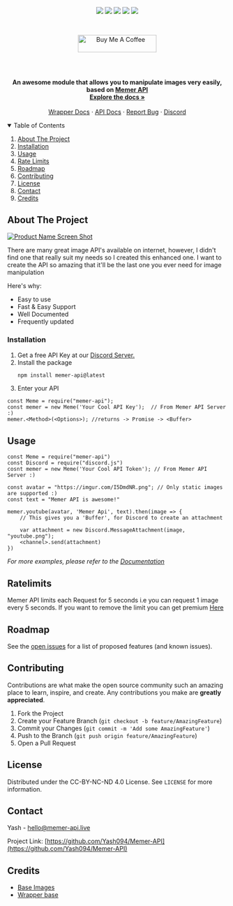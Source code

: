 
<p align="center">
   <img src="https://img.shields.io/npm/dt/memer-api?style=for-the-badge">
   <img src="https://img.shields.io/github/stars/Yash094/Memer-API.svg?style=for-the-badge">
   <img src="https://img.shields.io/github/issues/Yash094/Memer-API.svg?style=for-the-badge">
   <img src="https://img.shields.io/npm/v/memer-api?style=for-the-badge">
   <img src="https://img.shields.io/github/license/Yash094/Memer-API.svg?style=for-the-badge">
</p>   

<!-- PROJECT LOGO -->
<br />
     <p align="center"> <a href="https://www.buymeacoffee.com/memerapi" target="_blank"><img src="https://cdn.buymeacoffee.com/buttons/default-orange.png" alt="Buy Me A Coffee" height="40" width="180"></a></p>
<p align="center">

<p align="center"><a href="https://memer-api.js.org/"><img align="center" style="width:0.5px" src="https://cdn.discordapp.com/attachments/801132434283954199/881571725106618428/memer_api.png"/> </a></p><br/>

  <p align="center">
    <strong> An awesome module that allows you to manipulate images very easily, based on <a href="https://memer-api.live"> Memer API </a></strong>
    <br />
    <a href="https://memer-api.js.org"><strong>Explore the docs »</strong></a>
    <br />
    <br />
    <a href="https://memer-api.js.org">Wrapper Docs</a>
    ·
    <a href="https://memer-api.live">API Docs</a>
    ·
    <a href="https://github.com/Yash094/Memer-API/issues">Report Bug</a>
    ·
    <a href="https://memer-api.live/discord">Discord</a>
  </p>
</p>


<!-- TABLE OF CONTENTS -->
<details open="open">
  <summary>Table of Contents</summary>
  <ol>
    <li>
      <a href="#about-the-project">About The Project</a>
      <ul>
      </ul>
    </li>
    <li>
     <a href="#installation">Installation</a>
    </li>
    <li><a href="#usage">Usage</a></li>
    <li><a href="#ratelimits">Rate Limits</a>
    <li><a href="#roadmap">Roadmap</a></li>
    <li><a href="#contributing">Contributing</a></li>
    <li><a href="#license">License</a></li>
    <li><a href="#contact">Contact</a></li>
    <li><a href="#credits">Credits</a></li>
  </ol>
</details>



<!-- ABOUT THE PROJECT -->
## About The Project

[![Product Name Screen Shot][product-screenshot]]()

There are many great image API's available on internet, however, I didn't find one that really suit my needs so I created this enhanced one. I want to create the API so amazing that it'll be the last one you ever need for image manipulation

Here's why:
* Easy to use
* Fast & Easy Support
* Well Documented
* Frequently updated





### Installation

1. Get a free API Key at our [Discord Server.](https://memer-api.live/discord)
2. Install the package
   ```sh
   npm install memer-api@latest
   ```
3. Enter your API
```JS
const Meme = require("memer-api");
const memer = new Meme('Your Cool API Key');  // From Memer API Server :)
memer.<Method>(<Options>); //returns -> Promise -> <Buffer>
```



<!-- USAGE EXAMPLES -->
## Usage

```JS
const Meme = require("memer-api")
const Discord = require("discord.js")
cosnt memer = new Meme('Your Cool API Token'); // From Memer API Server :)

const avatar = "https://imgur.com/I5DmdNR.png"; // Only static images are supported :)
const text = "Memer API is awesome!"

memer.youtube(avatar, 'Memer Api', text).then(image => {
    // This gives you a 'Buffer', for Discord to create an attachment
    
    var attachment = new Discord.MessageAttachment(image, "youtube.png");
    <channel>.send(attachment)
})
```
_For more examples, please refer to the [Documentation](https://memer-api.js.org)_


<!-- limits -->
## Ratelimits
Memer API limits each Request for 5 seconds i.e you can request 1 image every 5 seconds.
If you want to remove the limit you can get premium [Here](https://memer-api.live/premium)

<!-- ROADMAP -->
## Roadmap

See the [open issues](https://github.com/Yash094/Memer-API/issues) for a list of proposed features (and known issues).



<!-- CONTRIBUTING -->
## Contributing

Contributions are what make the open source community such an amazing place to learn, inspire, and create. Any contributions you make are **greatly appreciated**.

1. Fork the Project
2. Create your Feature Branch (`git checkout -b feature/AmazingFeature`)
3. Commit your Changes (`git commit -m 'Add some AmazingFeature'`)
4. Push to the Branch (`git push origin feature/AmazingFeature`)
5. Open a Pull Request



<!-- LICENSE -->
## License

Distributed under the CC-BY-NC-ND 4.0 License. See `LICENSE` for more information.



<!-- CONTACT -->
## Contact

Yash - hello@memer-api.live

Project Link: [https://github.com/Yash094/Memer-API](https://github.com/Yash094/Memer-API)



<!-- Credits -->
## Credits
* [Base Images](https://github.com/DankMemer/imgen)
* [Wrapper base](https://github.com/DevSnowflake/dankmemer.js#readme)




<!-- MARKDOWN LINKS & IMAGES -->

[license-shield]: https://img.shields.io/github/license/Yash094/Memer-API.svg?style=for-the-badge
[license-url]: https://github.com/Yash094/Memer-API/blob/master/LICENSE.txt
[product-screenshot]: https://camo.githubusercontent.com/ad3c11a758f25c906f2eb2aa0283c467ba3a26ef837be2605ec8e427b6a0c42e/68747470733a2f2f63646e2e646973636f72646170702e636f6d2f6174746163686d656e74732f3830363735303835333934373731393736302f3834333537393031393832333534363336382f6d656d65722d6170695f707265766965772e706e67
